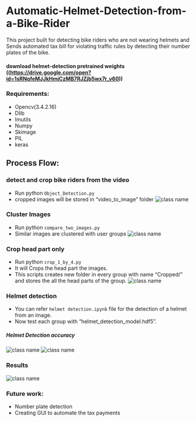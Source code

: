 # Automatic-Helmet-Detection-from-a-Bike-Rider
This project built for detecting bike riders who are not wearing helmets and Sends automated tax bill for violating traffic rules by detecting their number plates of the bike.
#### download helmet-detection pretrained weights ((https://drive.google.com/open?id=1sRNqfeMJJkHmjCzMB7RJZjb5wx7r_v60))

### Requirements:
* Opencv(3.4.2.16)
* Dlib
* Imutils
* Numpy
* Skimage
* PIL
* keras

## Process Flow:
### detect and crop bike riders from the video
   * Run python `Object_Detection.py` 
   * cropped images will be stored in “video_to_image” folder
   ![class name](model_images/frame_to_BR.PNG)
### Cluster Images
   * Run python `compare_two_images.py`
   * Similar images are clustered with user groups
   ![class name](model_images/random_to_cluster.PNG)
### Crop head part only
   * Run python `crop_1_by_4.py`
   * It will Crops the head part the images.
   * This scripts creates new folder in every group with name “Cropped/” and stores the all the head parts of the group.
   ![class name](model_images/crop_1_4.PNG)
### Helmet detection
   * You can refer `helmet detection.ipynb` file for the detection of a helmet from an image.
   * Now test each group with “helmet_detection_model.hdf5”.
   ##### Helmet Detection accuracy
   ![class name](model_images/acc.PNG)
   ![class name](model_images/acc_perform.PNG)
    
### Results
   ![class name](model_images/results.PNG)
### Future work:
   * Number plate detection
   * Creating GUI to automate the tax payments
